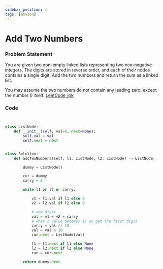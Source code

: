 ```yaml
---
sidebar_position: 1
tags: [amazon]
---
```


# Add Two Numbers

### Problem Statement

You are given two non-empty linked lists representing two non-negative integers.
The digits are stored in reverse order, and each of their nodes contains a single digit.
Add the two numbers and return the sum as a linked list.

You may assume the two numbers do not contain any leading zero, except the number 0 itself.
[LeetCode link](https://leetcode.com/problems/add-two-numbers/)

### Code

```python title="Python Code"


class ListNode:
    def __init__(self, val=0, next=None):
        self.val = val
        self.next = next


class Solution:
    def addTwoNumbers(self, l1: ListNode, l2: ListNode) -> ListNode:

        dummy = ListNode()

        cur = dummy
        carry = 0

        while l1 or l2 or carry:

            v1 = l1.val if l1 else 0
            v2 = l2.val if l2 else 0

            # new digit
            val = v1 + v2 + carry
            # what i value becomes 15 so get the first digit
            carry = val // 10
            val = val % 10
            cur.next = ListNode(val)

            l1 = l1.next if l1 else None
            l2 = l2.next if l2 else None
            cur = cur.next

        return dummy.next
```
